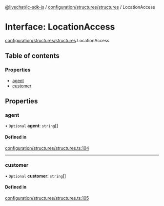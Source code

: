 [@livechat/lc-sdk-js](../README.md) / [configuration/structures/structures](../modules/configuration_structures_structures.md) / LocationAccess

# Interface: LocationAccess

[configuration/structures/structures](../modules/configuration_structures_structures.md).LocationAccess

## Table of contents

### Properties

- [agent](configuration_structures_structures.LocationAccess.md#agent)
- [customer](configuration_structures_structures.LocationAccess.md#customer)

## Properties

### agent

• `Optional` **agent**: `string`[]

#### Defined in

[configuration/structures/structures.ts:104](https://github.com/livechat/lc-sdk-js/blob/8462be9/src/configuration/structures/structures.ts#L104)

___

### customer

• `Optional` **customer**: `string`[]

#### Defined in

[configuration/structures/structures.ts:105](https://github.com/livechat/lc-sdk-js/blob/8462be9/src/configuration/structures/structures.ts#L105)

